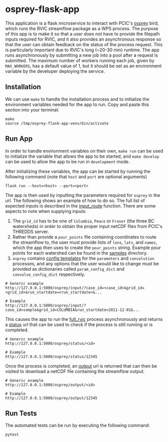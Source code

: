 # osprey-flask-app

This application is a flask microservice to interact with PCIC's [osprey](https://github.com/pacificclimate/osprey#readme) bird, which runs the RVIC streamflow package as a WPS process. The purpose of this app is to make it so that a user does not have to provide the filepath inputs required for RVIC, and it also provides an asynchronous response so that the user can obtain feedback on the status of the process request. This is particularly important due to RVIC's long (~20-30 min) runtime. The app runs asynchronously by submitting a new job into a pool after
a request is submitted. The maximum number of workers running each job, given by `MAX_WORKERS`, has a default value of 1, but it should be set as an environment variable by the developer deploying the service.

## Installation
We can use `make` to handle the installation process and to initialize the environment variables needed for the app to run. Copy and paste this section into your terminal:
```
make
source /tmp/osprey-flask-app-venv/bin/activate
```

## Run App

In order to handle environment variables on their own, `make run` can be used to initialize the variable that allows the app to be started, and `make develop` can be used to allow the app to be run in `development` mode.

After initializing these variables, the app can be started by running the following command (note that `host` and `port` are optional arguments)
```
flask run --host=<host> --port=<port>
```

The app is then used by inputting the parameters required for `osprey` in the url. The following shows an example of how to do so. The full list of expected inputs is described in the [input_route](https://github.com/pacificclimate/osprey-flask-app/blob/i1-create-init-app/osprey_flask_app/routes.py#L19) function. There are some aspects to note when supplying inputs:
  1. The `grid_id` has to be one of `Columbia`, `Peace` or `Fraser` (the three BC watersheds) in order to obtain the proper input netCDF files from PCIC's THREDDS server.
  2. Rather than provide a `pour_points` file containing coordinates to route the streamflow to, the user must provide lists of `lons`, `lats`, and `names`, which the app then uses to create the `pour_points` string. Example pour points for each watershed can be found in the [samples](https://github.com/pacificclimate/osprey-flask-app/tree/i5-simplify-inputs/tests/data/samples) directory.
  3. `osprey` contains [config templates](https://github.com/pacificclimate/osprey/blob/master/osprey/config_templates.py) for the `parameters` and `convolution` processes, and any options that the user would like to change must be provided as dictionaries called `param_config_dict` and `convolve_config_dict` respectively.

```
# Generic example
http://127.0.0.1:5000/osprey/input/?case_id=<case_id>&grid_id=<grid_id>&run_startdate=<run_startdate>&...

# Example
http://127.0.0.1:5000/osprey/input/?case_id=sample&grid_id=COLUMBIA&run_startdate=2011-12-01&...
```
This causes the app to run the [full_rvic](https://github.com/pacificclimate/osprey/blob/master/osprey/processes/wps_full_rvic.py) process asynchronously and returns a [status](https://github.com/pacificclimate/osprey-flask-app/blob/a05e0b3fe61152f40b795eb0069d1678f32d01b8/osprey_flask_app/routes.py#L93) url that can be used to check if the process is still running or is completed.

```
# Generic example
http://127.0.0.1:5000/osprey/status/<id>

# Example
http://127.0.0.1:5000/osprey/status/12345
```
Once the process is completed, an [output](https://github.com/pacificclimate/osprey-flask-app/blob/a05e0b3fe61152f40b795eb0069d1678f32d01b8/osprey_flask_app/routes.py#L107) url is returned that can then be visited to download a netCDF file containing the streamflow output.

```
# Generic example
http://127.0.0.1:5000/osprey/output/<id>

# Example
http://127.0.0.1:5000/osprey/output/12345
```

## Run Tests

The automated tests can be run by executing the following command:
```
pytest
```
